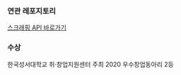 ### 연관 레포지토리

[스크래핑 API 바로가기](https://github.com/rekyungmin/biblebot-scraper)

### 수상

한국성서대학교 취·창업지원센터 주최 2020 우수창업동아리 2등

